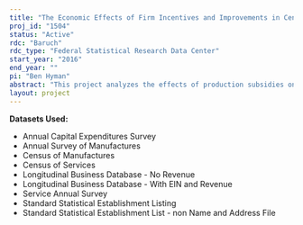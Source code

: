 ```yaml
---
title: "The Economic Effects of Firm Incentives and Improvements in Census Bureau Sampling Weights"
proj_id: "1504"
status: "Active"
rdc: "Baruch"
rdc_type: "Federal Statistical Research Data Center"
start_year: "2016"
end_year: ""
pi: "Ben Hyman"
abstract: "This project analyzes the effects of production subsidies on local and aggregate economic development outcomes. Exploiting a seven-year $800 million subsidy lottery in California's film industry that sorted hundreds of establishments across cities of varying industrial concentration in film, the project studies how production incentives affect establishment location decisions and their associated impact on local wages, employment, municipal revenue, and productivity. Placing these estimates of subsidy benefits in a spatial equilibrium framework, the second part of this study examines the cost-side of attracting employers with local incentives by characterizing the welfare effects of fiscal competition between municipalities. Finally, the project leverages a policy change in 2014 that reformed the subsidy allocation mechanism from a lottery system to a "jobs-impact" ranking formula, providing an ideal laboratory for examining whether subsidy lotteries generate misallocation costs, compared to deliberate employment-based allocation mechanisms."
layout: project
---
```


**Datasets Used:**

  - Annual Capital Expenditures Survey 
  - Annual Survey of Manufactures 
  - Census of Manufactures 
  - Census of Services 
  - Longitudinal Business Database - No Revenue 
  - Longitudinal Business Database - With EIN and Revenue 
  - Service Annual Survey 
  - Standard Statistical Establishment Listing 
  - Standard Statistical Establishment List - non Name and Address File 

